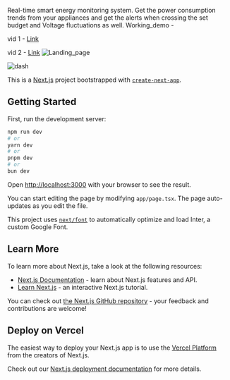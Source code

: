 Real-time smart energy monitoring system. Get the power consumption trends from your appliances and get the alerts when crossing the set budget and Voltage fluctuations as well.
Working_demo - 

vid 1 -  [Link](https://drive.google.com/file/d/11SDujOSCTEM1SRQzVg1RuV-YelkHfCVW/view?usp=sharing)

vid 2 - [Link](https://drive.google.com/file/d/1rcbbw1xIYRAB4NrAZQwwyfUuPQUdYixJ/view?usp=sharing)
![Landing_page](https://github.com/Aryan570/soup/assets/91080682/1fcd7920-bc81-49c2-9bac-64000faa677b)

![dash](https://github.com/Aryan570/soup/assets/91080682/21d57ad9-e53e-4170-a740-7ee5011eeccf)

This is a [Next.js](https://nextjs.org/) project bootstrapped with [`create-next-app`](https://github.com/vercel/next.js/tree/canary/packages/create-next-app).

## Getting Started

First, run the development server:

```bash
npm run dev
# or
yarn dev
# or
pnpm dev
# or
bun dev
```

Open [http://localhost:3000](http://localhost:3000) with your browser to see the result.

You can start editing the page by modifying `app/page.tsx`. The page auto-updates as you edit the file.

This project uses [`next/font`](https://nextjs.org/docs/basic-features/font-optimization) to automatically optimize and load Inter, a custom Google Font.

## Learn More

To learn more about Next.js, take a look at the following resources:

- [Next.js Documentation](https://nextjs.org/docs) - learn about Next.js features and API.
- [Learn Next.js](https://nextjs.org/learn) - an interactive Next.js tutorial.

You can check out [the Next.js GitHub repository](https://github.com/vercel/next.js/) - your feedback and contributions are welcome!

## Deploy on Vercel

The easiest way to deploy your Next.js app is to use the [Vercel Platform](https://vercel.com/new?utm_medium=default-template&filter=next.js&utm_source=create-next-app&utm_campaign=create-next-app-readme) from the creators of Next.js.

Check out our [Next.js deployment documentation](https://nextjs.org/docs/deployment) for more details.
